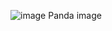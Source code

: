 ![image](https://user-images.githubusercontent.com/46364362/149236295-a95c68ab-216d-464b-893f-441e3e459b76.png)
Panda image
